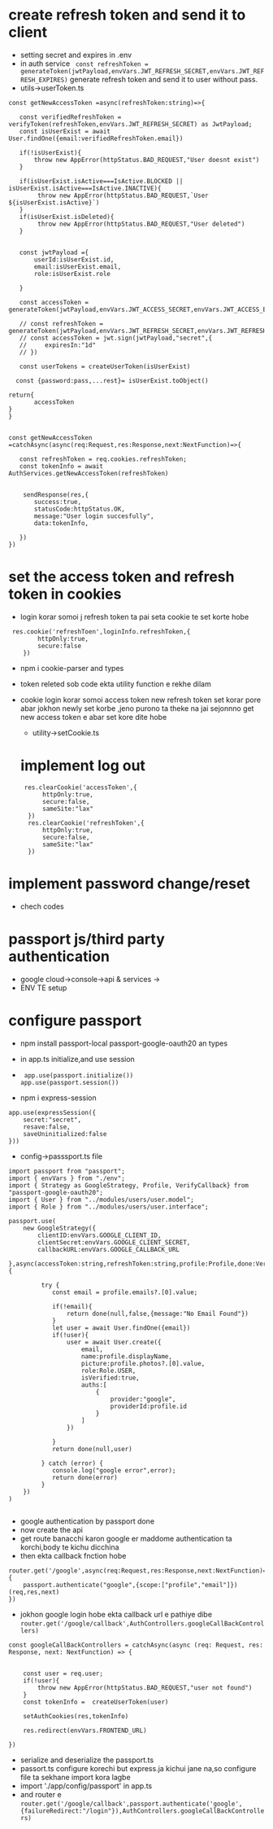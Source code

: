 # create refresh token and send it to client

- setting secret and expires in .env
- in auth service ` const refreshToken = generateToken(jwtPayload,envVars.JWT_REFRESH_SECRET,envVars.JWT_REFRESH_EXPIRES)` generate refresh token and send it to user without pass.
- utils->userToken.ts

```
const getNewAccessToken =async(refreshToken:string)=>{

   const verifiedRefreshToken = verifyToken(refreshToken,envVars.JWT_REFRESH_SECRET) as JwtPayload;
   const isUserExist = await User.findOne({email:verifiedRefreshToken.email})

   if(!isUserExist){
       throw new AppError(httpStatus.BAD_REQUEST,"User doesnt exist")
   }

   if(isUserExist.isActive===IsActive.BLOCKED || isUserExist.isActive===IsActive.INACTIVE){
        throw new AppError(httpStatus.BAD_REQUEST,`User ${isUserExist.isActive}`)
   }
   if(isUserExist.isDeleted){
        throw new AppError(httpStatus.BAD_REQUEST,"User deleted")
   }


   const jwtPayload ={
       userId:isUserExist.id,
       email:isUserExist.email,
       role:isUserExist.role

   }

   const accessToken = generateToken(jwtPayload,envVars.JWT_ACCESS_SECRET,envVars.JWT_ACCESS_EXPIRES)

   // const refreshToken = generateToken(jwtPayload,envVars.JWT_REFRESH_SECRET,envVars.JWT_REFRESH_EXPIRES)
   // const accessToken = jwt.sign(jwtPayload,"secret",{
   //     expiresIn:"1d"
   // })

   const userTokens = createUserToken(isUserExist)

  const {password:pass,...rest}= isUserExist.toObject()

return{
       accessToken
}
}


const getNewAccessToken =catchAsync(async(req:Request,res:Response,next:NextFunction)=>{

   const refreshToken = req.cookies.refreshToken;
   const tokenInfo = await AuthServices.getNewAccessToken(refreshToken)


    sendResponse(res,{
       success:true,
       statusCode:httpStatus.OK,
       message:"User login succesfully",
       data:tokenInfo,

   })
})
```

# set the access token and refresh token in cookies

- login korar somoi j refresh token ta pai seta cookie te set korte hobe

```
 res.cookie('refreshToen',loginInfo.refreshToken,{
        httpOnly:true,
        secure:false
    })

```

- npm i cookie-parser and types
- token releted sob code ekta utility function e rekhe dilam

- cookie login korar somoi access token new refresh token set korar pore abar jokhon newly set korbe ,jeno purono ta theke na jai sejonnno get new access token e abar set kore dite hobe

  - utility->setCookie.ts

  # implement log out

  ```
   res.clearCookie('accessToken',{
        httpOnly:true,
        secure:false,
        sameSite:"lax"
    })
    res.clearCookie('refreshToken',{
        httpOnly:true,
        secure:false,
        sameSite:"lax"
    })

  ```

# implement password change/reset

- chech codes

# passport js/third party authentication

- google cloud->console->api & services ->
- ENV TE setup

# configure passport

- npm install passport-local passport-google-oauth20 an types
- in app.ts initialize,and use session
- ```
   app.use(passport.initialize())
  app.use(passport.session())
  ```

- npm i express-session
```
app.use(expressSession({
    secret:"secret",
    resave:false,
    saveUninitialized:false
}))
```



- config->passsport.ts file
```
import passport from "passport";
import { envVars } from "./env";
import { Strategy as GoogleStrategy, Profile, VerifyCallback} from "passport-google-oauth20";
import { User } from "../modules/users/user.model";
import { Role } from "../modules/users/user.interface";

passport.use(
    new GoogleStrategy({
        clientID:envVars.GOOGLE_CLIENT_ID,
        clientSecret:envVars.GOOGLE_CLIENT_SECRET,
        callbackURL:envVars.GOOGLE_CALLBACK_URL
    },async(accessToken:string,refreshToken:string,profile:Profile,done:VerifyCallback)=>{

         try {
            const email = profile.emails?.[0].value;

            if(!email){
                return done(null,false,{message:"No Email Found"})
            }
            let user = await User.findOne({email})
            if(!user){
                user = await User.create({
                    email,
                    name:profile.displayName,
                    picture:profile.photos?.[0].value,
                    role:Role.USER,
                    isVerified:true,
                    auths:[
                        {
                            provider:"google",
                            providerId:profile.id
                        }
                    ]
                })

            }
            return done(null,user)

         } catch (error) {
            console.log("google error",error);
            return done(error)
         }
    })
)


```
- google authentication by passport done
- now create the api
- get route banacchi karon google er maddome authentication ta korchi,body te kichu dicchina
- then ekta callback fnction hobe
```
router.get('/google',async(req:Request,res:Response,next:NextFunction)=>{
    passport.authenticate("google",{scope:["profile","email"]})(req,res,next)
})
```
- jokhon google login hobe ekta callback url e pathiye dibe `router.get('/google/callback',AuthControllers.googleCallBackControllers)`

```
const googleCallBackControllers = catchAsync(async (req: Request, res: Response, next: NextFunction) => {


    const user = req.user;
    if(!user){
        throw new AppError(httpStatus.BAD_REQUEST,"user not found")
    }
    const tokenInfo =  createUserToken(user)

    setAuthCookies(res,tokenInfo)

    res.redirect(envVars.FRONTEND_URL)

})
```
- serialize and deserialize the passport.ts
- passort.ts configure korechi but express.ja kichui jane na,so configure file ta sekhane import kora lagbe
- import './app/config/passport' in app.ts
- and router e `router.get('/google/callback',passport.authenticate('google',{failureRedirect:"/login"}),AuthControllers.googleCallBackControllers)`

# 